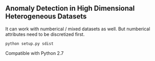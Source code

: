 ## Anomaly Detection in High Dimensional Heterogeneous Datasets

It can work with numberical / mixed datasets as well. But numberical attributes need to be discretized first.

```
python setup.py sdist
```

Compatible with Python 2.7
